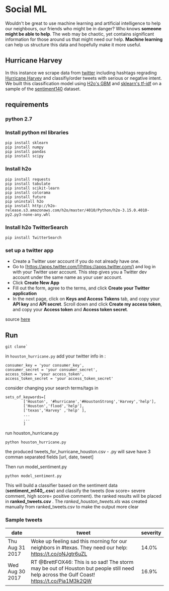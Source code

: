 # Social ML

Wouldn't be great to use machine learning and artificial intelligence to help our neighbours, our friends who might be in danger? Who knows **someone might be able to help**. The web may be chaotic, yet contains significant information for those around us that might need our help. **Machine learning** can help us structure this data and hopefully make it more useful.

## Hurricane Harvey

In this instance we scrape data from [twitter](https://twitter.com/) including hashtags regrading [Hurricane Harvey](https://en.wikipedia.org/wiki/Hurricane_Harvey) and classifiy/order tweets with serious or negative intent. We built this classification model using [H2o's GBM](http://docs.h2o.ai/h2o/latest-stable/h2o-docs/data-science/gbm.html) and [sklearn's tf-idf](http://scikit-learn.org/stable/modules/generated/sklearn.feature_extraction.text.TfidfVectorizer.html) on a sample of the [sentiment140](http://help.sentiment140.com/for-students/) dataset.  

## requirements

### python 2.7

### Install python ml libraries
```
pip install sklearn
pip install numpy
pip install pandas
pip install scipy

```
### Install h2o

```
pip install requests
pip install tabulate
pip install scikit-learn
pip install colorama
pip install future
pip uninstall h2o
pip install http://h2o-release.s3.amazonaws.com/h2o/master/4010/Python/h2o-3.15.0.4010-py2.py3-none-any.whl
```

### Install h2o TwitterSearch

```
pip install TwitterSearch
```

### set up a twitter app

-    Create a Twitter user account if you do not already have one.
-    Go to [https://apps.twitter.com/](https://apps.twitter.com/) and log in with your Twitter user account. This step gives you a Twitter dev account under the same name as your user account.
-    Click **Create New App**
-    Fill out the form, agree to the terms, and click **Create your Twitter application**
-    In the next page, click on **Keys and Access Tokens** tab, and copy your **API key** and **API secret**. Scroll down and click **Create my access token**, and copy your **Access token** and **Access token secret**.

source [here](http://socialmedia-class.org/twittertutorial.html)

## Run

```
git clone`
```


in `houston_hurricane.py` add your twitter info in :

```
consumer_key = 'your consumer_key',
consumer_secret = 'your consumer_secret',
access_token = 'your access_token',
access_token_secret = 'your access_token_secret'
```
consider changing your search terms/tags in 

```
sets_of_keywords=[
        ['Houston', '#hurricane','#HoustonStrong','Harvey','help'],
		['Houston','flood','help'],
        ['texas','Harvey' ,'help' ],
		...
		...
		]
```

run houston_hurricane.py

```
python houston_hurricane.py
```

the produced tweets_for_hurricane_houston.csv - .py will save have 3 comman separated fields [url, date, tweet]


Then run model_sentiment.py

```
python model_sentiment.py

```
This will build a classifier based on the sentiment data (**sentiment_m140_.csv**) and classify the tweets (low score= severe comment, high score= positive comment). 
the ranked results will be placed in **ranked_tweets.csv** . 
The *ranked_houston_tweets.xls* was created manually from ranked_tweets.csv to make the output more clear

### Sample tweets

date | tweet | severity
--- | --- | ---
Thu Aug 31 2017	| Woke up feeling sad this morning for our neighbors in #texas. They need our help: https://t.co/oNJgtr6uZL	| 14.0%
Wed Aug 30 2017	| RT @BrettFOX46: This is so sad! The storm may be out of Houston but people still need help across the Gulf Coast! https://t.co/Pia1M3k2QW	| 16.9%
